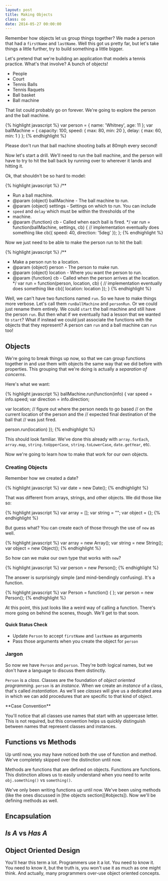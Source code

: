 ```yaml
---
layout: post
title: Making Objects
class: oo
date: 2014-05-27 00:00:00
---
```





Remember how objects let us group things together? We made a person that had
a `firstName` and `lastName`. Well this got us pretty far, but let's take
things a little further, try to build something a little bigger.

Let's pretend that we're building an application that models a tennis practice.
What's that involve? A bunch of objects!

- People
- Court
- Tennis Balls
- Tennis Raquets
- Ball basket
- Ball machine

That list could probably go on forever. We're going to explore the person and
the ball machine.

{% highlight javascript %}
var person = {
  name: 'Whitney',
  age: 11
};
var ballMachine = {
  capacity: 100,
  speed: {
    max: 80,
    min: 20
  },
  delay: {
    max: 60,
    min: 1
  }
};
{% endhighlight %}

Please don't run that ball machine shooting balls at 80mph every second!

Now let's start a drill. We'll need to run the ball machine, and the person
will have to try to hit the ball back by running over to wherever it lands and
hitting it.

Ok, that shouldn't be so hard to model:

{% highlight javascript %}
/**
 * Run a ball machine.
 * @param {object} ballMachine - The ball machine to run.
 * @param {object} settings - Settings on which to run. You can include
 * `speed` and `delay` which must be within the thresholds of the
 * machine.
 * @param {function} cb - Called when each ball is fired.
 */
var run = function(ballMachine, settings, cb) {
  // implementation eventually does something like
  cb({ speed: 40, direction: '5deg' });
};
{% endhighlight %}

Now we just need to be able to make the person run to hit the ball:

{% highlight javascript %}
/**
 * Make a person run to a location.
 * @param {object} person - The person to make run.
 * @param {object} location - Where you want the person to run.
 * @param {function} cb - Called when the person arrives at the location.
 */
var run = function(person, location, cb) {
  // implementation eventually does something like
  cb({ location: location });
}
{% endhighlight %}

Well, we can't have two functions named `run`. So we have to make things more
verbose. Let's call them `runBallMachine` and `personRun`. Or we could just
rename them entirely. We could `start` the ball machine and still have the
person `run`. But then what if we eventually had a lesson that we wanted to
`start`? What if instead we could just associate the functions with the
objects that they represent? A person can `run` and a ball machine can `run`
too!

## Objects

We're going to break things up now, so that we can group functions together in
and use them with objects the same way that we did before with properties. This
grouping that we're doing is actually a _separation of concerns_.

Here's what we want:

{% highlight javascript %}
ballMachine.run(function(info) {
  var speed = info.speed;
  var direction = info.direction;

  var location;
  // figure out where the person needs to go based
  // on the current location of the person and the
  // expected final destination of the ball that
  // was just fired.

  person.run(location)
});
{% endhighlight %}

This should look familiar. We've done this already with `array.forEach`,
`array.map`, `string.toUpperCase`, `string.toLowerCase`, `date.getYear`, etc.

Now we're going to learn how to make that work for our own objects.

### Creating Objects

Remember how we created a date?

{% highlight javascript %}
var date = new Date();
{% endhighlight %}

That was different from arrays, strings, and other objects. We did those like
so:

{% highlight javascript %}
var array = [];
var string = "";
var object = {};
{% endhighlight %}

But guess what? You can create each of those through the use of `new` as well.

{% highlight javascript %}
var array = new Array();
var string = new String();
var object = new Object();
{% endhighlight %}

So how can we make our own type that works with `new`?

{% highlight javascript %}
var person = new Person();
{% endhighlight %}

The answer is surprisingly simple (and mind-bendingly confusing). It's a function.

{% highlight javascript %}
var Person = function() {
};
var person = new Person();
{% endhighlight %}

At this point, this just looks like a weird way of calling a function. There's
more going on behind the scenes, though. We'll get to that soon.

#### Quick Status Check

* Update `Person` to accept `firstName` and `lastName` as arguments
* Pass those arguments when you create the object for `person`

### Jargon

So now we have `Person` and `person`. They're both logical names, but we don't
have a language to discuss them distinctly.

`Person` is a _class_. Classes are the foundation of _object oriented
programming_. `person` is an _instance_. When we create an _instance_ of a
class, that's called _instantiation_. As we'll see _classes_ will give us a
dedicated area in which we can add procedures that are specific to that kind
of object.

<aside>
**Case Convention**

You'll notice that all classes use names that start with an uppercase letter.
This is not required, but this convention helps us quickly distinguish between
names that represent classes and instances.
</aside>

## Functions vs Methods

Up until now, you may have noticed both the use of function and method. We've
completely skipped over the distinction until now.

Methods are functions that are defined on objects. Functions are functions.
This distinction allows us to easily understand when you need to write
`obj.something()` vs `something()`.

We've only been writing functions up until now. We've been using methods (like
the ones discussed in [the objects section][#objects]). Now we'll be defining
methods as well.


## Encapsulation



## _Is A_ vs _Has A_

## Object Oriented Design

You'll hear this term a lot. Programmers use it a lot. You need to know it.
You need to know it, but the truth is, you won't use it as much as one might
think. And actually, many programmers over-use object oriented concepts.

